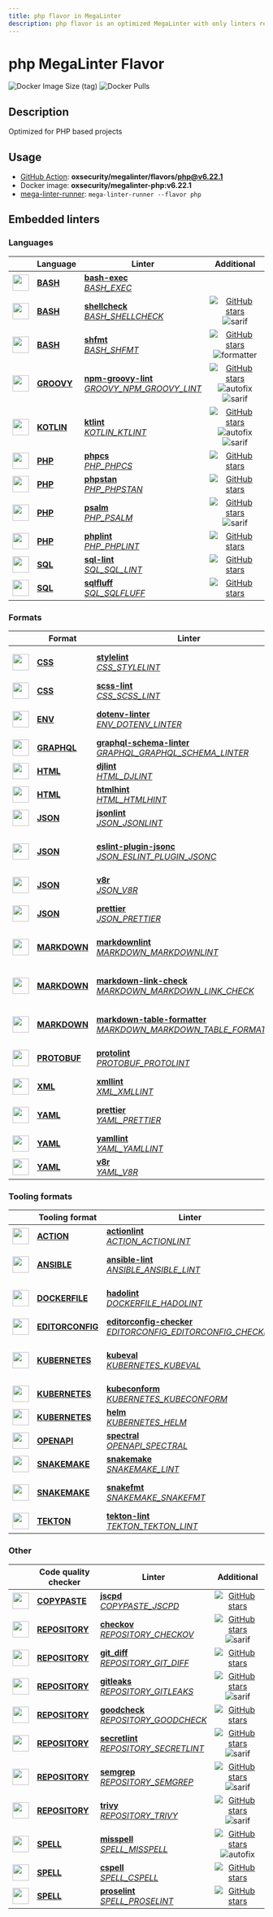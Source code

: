 ```yaml
---
title: php flavor in MegaLinter
description: php flavor is an optimized MegaLinter with only linters related to php projects
---
```

# php MegaLinter Flavor

![Docker Image Size (tag)](https://img.shields.io/docker/image-size/oxsecurity/megalinter-php/v6.22.1)
![Docker Pulls](https://img.shields.io/docker/pulls/oxsecurity/megalinter-php)

## Description

Optimized for PHP based projects

## Usage

- [GitHub Action](https://megalinter.io/6.22.1/installation/#github-action): **oxsecurity/megalinter/flavors/php@v6.22.1**
- Docker image: **oxsecurity/megalinter-php:v6.22.1**
- [mega-linter-runner](https://megalinter.io/6.22.1/mega-linter-runner/): `mega-linter-runner --flavor php`

## Embedded linters

### Languages

|                                                                             <!-- -->                                                                             | Language                                                       | Linter                                                                                                                                                                                   |                                                                                                                     Additional                                                                                                                      |
|:----------------------------------------------------------------------------------------------------------------------------------------------------------------:|----------------------------------------------------------------|------------------------------------------------------------------------------------------------------------------------------------------------------------------------------------------|:---------------------------------------------------------------------------------------------------------------------------------------------------------------------------------------------------------------------------------------------------:|
|  <img src="https://github.com/oxsecurity/megalinter/raw/main/docs/assets/icons/bash.ico" alt="" height="32px" class="megalinter-icon"></a> <!-- linter-icon -->  | [**BASH**](https://megalinter.io/6.22.1/descriptors/bash/)     | [**bash-exec**](https://megalinter.io/6.22.1/descriptors/bash_bash_exec/)<br/>[_BASH_EXEC_](https://megalinter.io/6.22.1/descriptors/bash_bash_exec/)                                    |                                                                                                                                                                                                                                                     |
|  <img src="https://github.com/oxsecurity/megalinter/raw/main/docs/assets/icons/bash.ico" alt="" height="32px" class="megalinter-icon"></a> <!-- linter-icon -->  | [**BASH**](https://megalinter.io/6.22.1/descriptors/bash/)     | [**shellcheck**](https://megalinter.io/6.22.1/descriptors/bash_shellcheck/)<br/>[_BASH_SHELLCHECK_](https://megalinter.io/6.22.1/descriptors/bash_shellcheck/)                           |                                [![GitHub stars](https://img.shields.io/github/stars/koalaman/shellcheck?cacheSeconds=3600)](https://github.com/koalaman/shellcheck) ![sarif](https://shields.io/badge/-SARIF-orange)                                |
|  <img src="https://github.com/oxsecurity/megalinter/raw/main/docs/assets/icons/bash.ico" alt="" height="32px" class="megalinter-icon"></a> <!-- linter-icon -->  | [**BASH**](https://megalinter.io/6.22.1/descriptors/bash/)     | [**shfmt**](https://megalinter.io/6.22.1/descriptors/bash_shfmt/)<br/>[_BASH_SHFMT_](https://megalinter.io/6.22.1/descriptors/bash_shfmt/)                                               |                                        [![GitHub stars](https://img.shields.io/github/stars/mvdan/sh?cacheSeconds=3600)](https://github.com/mvdan/sh) ![formatter](https://shields.io/badge/-format-yellow)                                         |
| <img src="https://github.com/oxsecurity/megalinter/raw/main/docs/assets/icons/groovy.ico" alt="" height="32px" class="megalinter-icon"></a> <!-- linter-icon --> | [**GROOVY**](https://megalinter.io/6.22.1/descriptors/groovy/) | [**npm-groovy-lint**](https://megalinter.io/6.22.1/descriptors/groovy_npm_groovy_lint/)<br/>[_GROOVY_NPM_GROOVY_LINT_](https://megalinter.io/6.22.1/descriptors/groovy_npm_groovy_lint/) | [![GitHub stars](https://img.shields.io/github/stars/nvuillam/npm-groovy-lint?cacheSeconds=3600)](https://github.com/nvuillam/npm-groovy-lint) ![autofix](https://shields.io/badge/-autofix-green) ![sarif](https://shields.io/badge/-SARIF-orange) |
| <img src="https://github.com/oxsecurity/megalinter/raw/main/docs/assets/icons/kotlin.ico" alt="" height="32px" class="megalinter-icon"></a> <!-- linter-icon --> | [**KOTLIN**](https://megalinter.io/6.22.1/descriptors/kotlin/) | [**ktlint**](https://megalinter.io/6.22.1/descriptors/kotlin_ktlint/)<br/>[_KOTLIN_KTLINT_](https://megalinter.io/6.22.1/descriptors/kotlin_ktlint/)                                     |         [![GitHub stars](https://img.shields.io/github/stars/pinterest/ktlint?cacheSeconds=3600)](https://github.com/pinterest/ktlint) ![autofix](https://shields.io/badge/-autofix-green) ![sarif](https://shields.io/badge/-SARIF-orange)         |
|  <img src="https://github.com/oxsecurity/megalinter/raw/main/docs/assets/icons/php.ico" alt="" height="32px" class="megalinter-icon"></a> <!-- linter-icon -->   | [**PHP**](https://megalinter.io/6.22.1/descriptors/php/)       | [**phpcs**](https://megalinter.io/6.22.1/descriptors/php_phpcs/)<br/>[_PHP_PHPCS_](https://megalinter.io/6.22.1/descriptors/php_phpcs/)                                                  |                                                  [![GitHub stars](https://img.shields.io/github/stars/squizlabs/PHP_CodeSniffer?cacheSeconds=3600)](https://github.com/squizlabs/PHP_CodeSniffer)                                                   |
|  <img src="https://github.com/oxsecurity/megalinter/raw/main/docs/assets/icons/php.ico" alt="" height="32px" class="megalinter-icon"></a> <!-- linter-icon -->   | [**PHP**](https://megalinter.io/6.22.1/descriptors/php/)       | [**phpstan**](https://megalinter.io/6.22.1/descriptors/php_phpstan/)<br/>[_PHP_PHPSTAN_](https://megalinter.io/6.22.1/descriptors/php_phpstan/)                                          |                                                            [![GitHub stars](https://img.shields.io/github/stars/phpstan/phpstan?cacheSeconds=3600)](https://github.com/phpstan/phpstan)                                                             |
|  <img src="https://github.com/oxsecurity/megalinter/raw/main/docs/assets/icons/php.ico" alt="" height="32px" class="megalinter-icon"></a> <!-- linter-icon -->   | [**PHP**](https://megalinter.io/6.22.1/descriptors/php/)       | [**psalm**](https://megalinter.io/6.22.1/descriptors/php_psalm/)<br/>[_PHP_PSALM_](https://megalinter.io/6.22.1/descriptors/php_psalm/)                                                  |                                        [![GitHub stars](https://img.shields.io/github/stars/vimeo/psalm?cacheSeconds=3600)](https://github.com/vimeo/psalm) ![sarif](https://shields.io/badge/-SARIF-orange)                                        |
|  <img src="https://github.com/oxsecurity/megalinter/raw/main/docs/assets/icons/php.ico" alt="" height="32px" class="megalinter-icon"></a> <!-- linter-icon -->   | [**PHP**](https://megalinter.io/6.22.1/descriptors/php/)       | [**phplint**](https://megalinter.io/6.22.1/descriptors/php_phplint/)<br/>[_PHP_PHPLINT_](https://megalinter.io/6.22.1/descriptors/php_phplint/)                                          |                                                           [![GitHub stars](https://img.shields.io/github/stars/overtrue/phplint?cacheSeconds=3600)](https://github.com/overtrue/phplint)                                                            |
|  <img src="https://github.com/oxsecurity/megalinter/raw/main/docs/assets/icons/sql.ico" alt="" height="32px" class="megalinter-icon"></a> <!-- linter-icon -->   | [**SQL**](https://megalinter.io/6.22.1/descriptors/sql/)       | [**sql-lint**](https://megalinter.io/6.22.1/descriptors/sql_sql_lint/)<br/>[_SQL_SQL_LINT_](https://megalinter.io/6.22.1/descriptors/sql_sql_lint/)                                      |                                                       [![GitHub stars](https://img.shields.io/github/stars/joereynolds/sql-lint?cacheSeconds=3600)](https://github.com/joereynolds/sql-lint)                                                        |
|  <img src="https://github.com/oxsecurity/megalinter/raw/main/docs/assets/icons/sql.ico" alt="" height="32px" class="megalinter-icon"></a> <!-- linter-icon -->   | [**SQL**](https://megalinter.io/6.22.1/descriptors/sql/)       | [**sqlfluff**](https://megalinter.io/6.22.1/descriptors/sql_sqlfluff/)<br/>[_SQL_SQLFLUFF_](https://megalinter.io/6.22.1/descriptors/sql_sqlfluff/)                                      |                                                          [![GitHub stars](https://img.shields.io/github/stars/sqlfluff/sqlfluff?cacheSeconds=3600)](https://github.com/sqlfluff/sqlfluff)                                                           |

### Formats

|                                                                              <!-- -->                                                                              | Format                                                             | Linter                                                                                                                                                                                                                             |                                                                                                                          Additional                                                                                                                           |
|:------------------------------------------------------------------------------------------------------------------------------------------------------------------:|--------------------------------------------------------------------|------------------------------------------------------------------------------------------------------------------------------------------------------------------------------------------------------------------------------------|:-------------------------------------------------------------------------------------------------------------------------------------------------------------------------------------------------------------------------------------------------------------:|
|   <img src="https://github.com/oxsecurity/megalinter/raw/main/docs/assets/icons/css.ico" alt="" height="32px" class="megalinter-icon"></a> <!-- linter-icon -->    | [**CSS**](https://megalinter.io/6.22.1/descriptors/css/)           | [**stylelint**](https://megalinter.io/6.22.1/descriptors/css_stylelint/)<br/>[_CSS_STYLELINT_](https://megalinter.io/6.22.1/descriptors/css_stylelint/)                                                                            |                                   [![GitHub stars](https://img.shields.io/github/stars/stylelint/stylelint?cacheSeconds=3600)](https://github.com/stylelint/stylelint) ![autofix](https://shields.io/badge/-autofix-green)                                    |
|   <img src="https://github.com/oxsecurity/megalinter/raw/main/docs/assets/icons/css.ico" alt="" height="32px" class="megalinter-icon"></a> <!-- linter-icon -->    | [**CSS**](https://megalinter.io/6.22.1/descriptors/css/)           | [**scss-lint**](https://megalinter.io/6.22.1/descriptors/css_scss_lint/)<br/>[_CSS_SCSS_LINT_](https://megalinter.io/6.22.1/descriptors/css_scss_lint/)                                                                            |                                                                   [![GitHub stars](https://img.shields.io/github/stars/sds/scss-lint?cacheSeconds=3600)](https://github.com/sds/scss-lint)                                                                    |
|   <img src="https://github.com/oxsecurity/megalinter/raw/main/docs/assets/icons/env.ico" alt="" height="32px" class="megalinter-icon"></a> <!-- linter-icon -->    | [**ENV**](https://megalinter.io/6.22.1/descriptors/env/)           | [**dotenv-linter**](https://megalinter.io/6.22.1/descriptors/env_dotenv_linter/)<br/>[_ENV_DOTENV_LINTER_](https://megalinter.io/6.22.1/descriptors/env_dotenv_linter/)                                                            |                           [![GitHub stars](https://img.shields.io/github/stars/dotenv-linter/dotenv-linter?cacheSeconds=3600)](https://github.com/dotenv-linter/dotenv-linter) ![autofix](https://shields.io/badge/-autofix-green)                            |
| <img src="https://github.com/oxsecurity/megalinter/raw/main/docs/assets/icons/graphql.ico" alt="" height="32px" class="megalinter-icon"></a> <!-- linter-icon -->  | [**GRAPHQL**](https://megalinter.io/6.22.1/descriptors/graphql/)   | [**graphql-schema-linter**](https://megalinter.io/6.22.1/descriptors/graphql_graphql_schema_linter/)<br/>[_GRAPHQL_GRAPHQL_SCHEMA_LINTER_](https://megalinter.io/6.22.1/descriptors/graphql_graphql_schema_linter/)                |                                                  [![GitHub stars](https://img.shields.io/github/stars/cjoudrey/graphql-schema-linter?cacheSeconds=3600)](https://github.com/cjoudrey/graphql-schema-linter)                                                   |
|   <img src="https://github.com/oxsecurity/megalinter/raw/main/docs/assets/icons/html.ico" alt="" height="32px" class="megalinter-icon"></a> <!-- linter-icon -->   | [**HTML**](https://megalinter.io/6.22.1/descriptors/html/)         | [**djlint**](https://megalinter.io/6.22.1/descriptors/html_djlint/)<br/>[_HTML_DJLINT_](https://megalinter.io/6.22.1/descriptors/html_djlint/)                                                                                     |                                                     [![GitHub stars](https://img.shields.io/github/stars/Riverside-Healthcare/djlint?cacheSeconds=3600)](https://github.com/Riverside-Healthcare/djlint)                                                      |
|   <img src="https://github.com/oxsecurity/megalinter/raw/main/docs/assets/icons/html.ico" alt="" height="32px" class="megalinter-icon"></a> <!-- linter-icon -->   | [**HTML**](https://megalinter.io/6.22.1/descriptors/html/)         | [**htmlhint**](https://megalinter.io/6.22.1/descriptors/html_htmlhint/)<br/>[_HTML_HTMLHINT_](https://megalinter.io/6.22.1/descriptors/html_htmlhint/)                                                                             |                                                               [![GitHub stars](https://img.shields.io/github/stars/htmlhint/HTMLHint?cacheSeconds=3600)](https://github.com/htmlhint/HTMLHint)                                                                |
|   <img src="https://github.com/oxsecurity/megalinter/raw/main/docs/assets/icons/json.ico" alt="" height="32px" class="megalinter-icon"></a> <!-- linter-icon -->   | [**JSON**](https://megalinter.io/6.22.1/descriptors/json/)         | [**jsonlint**](https://megalinter.io/6.22.1/descriptors/json_jsonlint/)<br/>[_JSON_JSONLINT_](https://megalinter.io/6.22.1/descriptors/json_jsonlint/)                                                                             |                                                                [![GitHub stars](https://img.shields.io/github/stars/prantlf/jsonlint?cacheSeconds=3600)](https://github.com/prantlf/jsonlint)                                                                 |
|   <img src="https://github.com/oxsecurity/megalinter/raw/main/docs/assets/icons/json.ico" alt="" height="32px" class="megalinter-icon"></a> <!-- linter-icon -->   | [**JSON**](https://megalinter.io/6.22.1/descriptors/json/)         | [**eslint-plugin-jsonc**](https://megalinter.io/6.22.1/descriptors/json_eslint_plugin_jsonc/)<br/>[_JSON_ESLINT_PLUGIN_JSONC_](https://megalinter.io/6.22.1/descriptors/json_eslint_plugin_jsonc/)                                 | [![GitHub stars](https://img.shields.io/github/stars/ota-meshi/eslint-plugin-jsonc?cacheSeconds=3600)](https://github.com/ota-meshi/eslint-plugin-jsonc) ![autofix](https://shields.io/badge/-autofix-green) ![sarif](https://shields.io/badge/-SARIF-orange) |
|   <img src="https://github.com/oxsecurity/megalinter/raw/main/docs/assets/icons/json.ico" alt="" height="32px" class="megalinter-icon"></a> <!-- linter-icon -->   | [**JSON**](https://megalinter.io/6.22.1/descriptors/json/)         | [**v8r**](https://megalinter.io/6.22.1/descriptors/json_v8r/)<br/>[_JSON_V8R_](https://megalinter.io/6.22.1/descriptors/json_v8r/)                                                                                                 |                                                                    [![GitHub stars](https://img.shields.io/github/stars/chris48s/v8r?cacheSeconds=3600)](https://github.com/chris48s/v8r)                                                                     |
|   <img src="https://github.com/oxsecurity/megalinter/raw/main/docs/assets/icons/json.ico" alt="" height="32px" class="megalinter-icon"></a> <!-- linter-icon -->   | [**JSON**](https://megalinter.io/6.22.1/descriptors/json/)         | [**prettier**](https://megalinter.io/6.22.1/descriptors/json_prettier/)<br/>[_JSON_PRETTIER_](https://megalinter.io/6.22.1/descriptors/json_prettier/)                                                                             |                                    [![GitHub stars](https://img.shields.io/github/stars/prettier/prettier?cacheSeconds=3600)](https://github.com/prettier/prettier) ![formatter](https://shields.io/badge/-format-yellow)                                     |
| <img src="https://github.com/oxsecurity/megalinter/raw/main/docs/assets/icons/markdown.ico" alt="" height="32px" class="megalinter-icon"></a> <!-- linter-icon --> | [**MARKDOWN**](https://megalinter.io/6.22.1/descriptors/markdown/) | [**markdownlint**](https://megalinter.io/6.22.1/descriptors/markdown_markdownlint/)<br/>[_MARKDOWN_MARKDOWNLINT_](https://megalinter.io/6.22.1/descriptors/markdown_markdownlint/)                                                 |                              [![GitHub stars](https://img.shields.io/github/stars/DavidAnson/markdownlint?cacheSeconds=3600)](https://github.com/DavidAnson/markdownlint) ![formatter](https://shields.io/badge/-format-yellow)                               |
| <img src="https://github.com/oxsecurity/megalinter/raw/main/docs/assets/icons/markdown.ico" alt="" height="32px" class="megalinter-icon"></a> <!-- linter-icon --> | [**MARKDOWN**](https://megalinter.io/6.22.1/descriptors/markdown/) | [**markdown-link-check**](https://megalinter.io/6.22.1/descriptors/markdown_markdown_link_check/)<br/>[_MARKDOWN_MARKDOWN_LINK_CHECK_](https://megalinter.io/6.22.1/descriptors/markdown_markdown_link_check/)                     |                 ![downgraded version](https://shields.io/badge/-downgraded%20version-orange) [![GitHub stars](https://img.shields.io/github/stars/tcort/markdown-link-check?cacheSeconds=3600)](https://github.com/tcort/markdown-link-check)                 |
| <img src="https://github.com/oxsecurity/megalinter/raw/main/docs/assets/icons/markdown.ico" alt="" height="32px" class="megalinter-icon"></a> <!-- linter-icon --> | [**MARKDOWN**](https://megalinter.io/6.22.1/descriptors/markdown/) | [**markdown-table-formatter**](https://megalinter.io/6.22.1/descriptors/markdown_markdown_table_formatter/)<br/>[_MARKDOWN_MARKDOWN_TABLE_FORMATTER_](https://megalinter.io/6.22.1/descriptors/markdown_markdown_table_formatter/) |                    [![GitHub stars](https://img.shields.io/github/stars/nvuillam/markdown-table-formatter?cacheSeconds=3600)](https://github.com/nvuillam/markdown-table-formatter) ![formatter](https://shields.io/badge/-format-yellow)                     |
| <img src="https://github.com/oxsecurity/megalinter/raw/main/docs/assets/icons/protobuf.ico" alt="" height="32px" class="megalinter-icon"></a> <!-- linter-icon --> | [**PROTOBUF**](https://megalinter.io/6.22.1/descriptors/protobuf/) | [**protolint**](https://megalinter.io/6.22.1/descriptors/protobuf_protolint/)<br/>[_PROTOBUF_PROTOLINT_](https://megalinter.io/6.22.1/descriptors/protobuf_protolint/)                                                             |                                   [![GitHub stars](https://img.shields.io/github/stars/yoheimuta/protolint?cacheSeconds=3600)](https://github.com/yoheimuta/protolint) ![autofix](https://shields.io/badge/-autofix-green)                                    |
|   <img src="https://github.com/oxsecurity/megalinter/raw/main/docs/assets/icons/xml.ico" alt="" height="32px" class="megalinter-icon"></a> <!-- linter-icon -->    | [**XML**](https://megalinter.io/6.22.1/descriptors/xml/)           | [**xmllint**](https://megalinter.io/6.22.1/descriptors/xml_xmllint/)<br/>[_XML_XMLLINT_](https://megalinter.io/6.22.1/descriptors/xml_xmllint/)                                                                                    |                                                                                                      ![autofix](https://shields.io/badge/-autofix-green)                                                                                                      |
|   <img src="https://github.com/oxsecurity/megalinter/raw/main/docs/assets/icons/yaml.ico" alt="" height="32px" class="megalinter-icon"></a> <!-- linter-icon -->   | [**YAML**](https://megalinter.io/6.22.1/descriptors/yaml/)         | [**prettier**](https://megalinter.io/6.22.1/descriptors/yaml_prettier/)<br/>[_YAML_PRETTIER_](https://megalinter.io/6.22.1/descriptors/yaml_prettier/)                                                                             |                                    [![GitHub stars](https://img.shields.io/github/stars/prettier/prettier?cacheSeconds=3600)](https://github.com/prettier/prettier) ![formatter](https://shields.io/badge/-format-yellow)                                     |
|   <img src="https://github.com/oxsecurity/megalinter/raw/main/docs/assets/icons/yaml.ico" alt="" height="32px" class="megalinter-icon"></a> <!-- linter-icon -->   | [**YAML**](https://megalinter.io/6.22.1/descriptors/yaml/)         | [**yamllint**](https://megalinter.io/6.22.1/descriptors/yaml_yamllint/)<br/>[_YAML_YAMLLINT_](https://megalinter.io/6.22.1/descriptors/yaml_yamllint/)                                                                             |                                                            [![GitHub stars](https://img.shields.io/github/stars/adrienverge/yamllint?cacheSeconds=3600)](https://github.com/adrienverge/yamllint)                                                             |
|   <img src="https://github.com/oxsecurity/megalinter/raw/main/docs/assets/icons/yaml.ico" alt="" height="32px" class="megalinter-icon"></a> <!-- linter-icon -->   | [**YAML**](https://megalinter.io/6.22.1/descriptors/yaml/)         | [**v8r**](https://megalinter.io/6.22.1/descriptors/yaml_v8r/)<br/>[_YAML_V8R_](https://megalinter.io/6.22.1/descriptors/yaml_v8r/)                                                                                                 |                                                                    [![GitHub stars](https://img.shields.io/github/stars/chris48s/v8r?cacheSeconds=3600)](https://github.com/chris48s/v8r)                                                                     |

### Tooling formats

|                                                                                <!-- -->                                                                                | Tooling format                                                             | Linter                                                                                                                                                                                                                         |                                                                                          Additional                                                                                          |
|:----------------------------------------------------------------------------------------------------------------------------------------------------------------------:|----------------------------------------------------------------------------|--------------------------------------------------------------------------------------------------------------------------------------------------------------------------------------------------------------------------------|:--------------------------------------------------------------------------------------------------------------------------------------------------------------------------------------------:|
|   <img src="https://github.com/oxsecurity/megalinter/raw/main/docs/assets/icons/default.ico" alt="" height="32px" class="megalinter-icon"></a> <!-- linter-icon -->    | [**ACTION**](https://megalinter.io/6.22.1/descriptors/action/)             | [**actionlint**](https://megalinter.io/6.22.1/descriptors/action_actionlint/)<br/>[_ACTION_ACTIONLINT_](https://megalinter.io/6.22.1/descriptors/action_actionlint/)                                                           |                                [![GitHub stars](https://img.shields.io/github/stars/rhysd/actionlint?cacheSeconds=3600)](https://github.com/rhysd/actionlint)                                |
|   <img src="https://github.com/oxsecurity/megalinter/raw/main/docs/assets/icons/ansible.ico" alt="" height="32px" class="megalinter-icon"></a> <!-- linter-icon -->    | [**ANSIBLE**](https://megalinter.io/6.22.1/descriptors/ansible/)           | [**ansible-lint**](https://megalinter.io/6.22.1/descriptors/ansible_ansible_lint/)<br/>[_ANSIBLE_ANSIBLE_LINT_](https://megalinter.io/6.22.1/descriptors/ansible_ansible_lint/)                                                |   [![GitHub stars](https://img.shields.io/github/stars/ansible/ansible-lint?cacheSeconds=3600)](https://github.com/ansible/ansible-lint) ![sarif](https://shields.io/badge/-SARIF-orange)    |
|  <img src="https://github.com/oxsecurity/megalinter/raw/main/docs/assets/icons/dockerfile.ico" alt="" height="32px" class="megalinter-icon"></a> <!-- linter-icon -->  | [**DOCKERFILE**](https://megalinter.io/6.22.1/descriptors/dockerfile/)     | [**hadolint**](https://megalinter.io/6.22.1/descriptors/dockerfile_hadolint/)<br/>[_DOCKERFILE_HADOLINT_](https://megalinter.io/6.22.1/descriptors/dockerfile_hadolint/)                                                       |      [![GitHub stars](https://img.shields.io/github/stars/hadolint/hadolint?cacheSeconds=3600)](https://github.com/hadolint/hadolint) ![sarif](https://shields.io/badge/-SARIF-orange)       |
| <img src="https://github.com/oxsecurity/megalinter/raw/main/docs/assets/icons/editorconfig.ico" alt="" height="32px" class="megalinter-icon"></a> <!-- linter-icon --> | [**EDITORCONFIG**](https://megalinter.io/6.22.1/descriptors/editorconfig/) | [**editorconfig-checker**](https://megalinter.io/6.22.1/descriptors/editorconfig_editorconfig_checker/)<br/>[_EDITORCONFIG_EDITORCONFIG_CHECKER_](https://megalinter.io/6.22.1/descriptors/editorconfig_editorconfig_checker/) |       [![GitHub stars](https://img.shields.io/github/stars/editorconfig-checker/editorconfig-checker?cacheSeconds=3600)](https://github.com/editorconfig-checker/editorconfig-checker)       |
|  <img src="https://github.com/oxsecurity/megalinter/raw/main/docs/assets/icons/kubernetes.ico" alt="" height="32px" class="megalinter-icon"></a> <!-- linter-icon -->  | [**KUBERNETES**](https://megalinter.io/6.22.1/descriptors/kubernetes/)     | [**kubeval**](https://megalinter.io/6.22.1/descriptors/kubernetes_kubeval/)<br/>[_KUBERNETES_KUBEVAL_](https://megalinter.io/6.22.1/descriptors/kubernetes_kubeval/)                                                           | ![deprecated](https://shields.io/badge/-deprecated-red) [![GitHub stars](https://img.shields.io/github/stars/instrumenta/kubeval?cacheSeconds=3600)](https://github.com/instrumenta/kubeval) |
|  <img src="https://github.com/oxsecurity/megalinter/raw/main/docs/assets/icons/kubernetes.ico" alt="" height="32px" class="megalinter-icon"></a> <!-- linter-icon -->  | [**KUBERNETES**](https://megalinter.io/6.22.1/descriptors/kubernetes/)     | [**kubeconform**](https://megalinter.io/6.22.1/descriptors/kubernetes_kubeconform/)<br/>[_KUBERNETES_KUBECONFORM_](https://megalinter.io/6.22.1/descriptors/kubernetes_kubeconform/)                                           |                               [![GitHub stars](https://img.shields.io/github/stars/yannh/kubeconform?cacheSeconds=3600)](https://github.com/yannh/kubeconform)                               |
|  <img src="https://github.com/oxsecurity/megalinter/raw/main/docs/assets/icons/kubernetes.ico" alt="" height="32px" class="megalinter-icon"></a> <!-- linter-icon -->  | [**KUBERNETES**](https://megalinter.io/6.22.1/descriptors/kubernetes/)     | [**helm**](https://megalinter.io/6.22.1/descriptors/kubernetes_helm/)<br/>[_KUBERNETES_HELM_](https://megalinter.io/6.22.1/descriptors/kubernetes_helm/)                                                                       |                                       [![GitHub stars](https://img.shields.io/github/stars/helm/helm?cacheSeconds=3600)](https://github.com/helm/helm)                                       |
|   <img src="https://github.com/oxsecurity/megalinter/raw/main/docs/assets/icons/openapi.ico" alt="" height="32px" class="megalinter-icon"></a> <!-- linter-icon -->    | [**OPENAPI**](https://megalinter.io/6.22.1/descriptors/openapi/)           | [**spectral**](https://megalinter.io/6.22.1/descriptors/openapi_spectral/)<br/>[_OPENAPI_SPECTRAL_](https://megalinter.io/6.22.1/descriptors/openapi_spectral/)                                                                |                            [![GitHub stars](https://img.shields.io/github/stars/stoplightio/spectral?cacheSeconds=3600)](https://github.com/stoplightio/spectral)                            |
|  <img src="https://github.com/oxsecurity/megalinter/raw/main/docs/assets/icons/snakemake.ico" alt="" height="32px" class="megalinter-icon"></a> <!-- linter-icon -->   | [**SNAKEMAKE**](https://megalinter.io/6.22.1/descriptors/snakemake/)       | [**snakemake**](https://megalinter.io/6.22.1/descriptors/snakemake_snakemake/)<br/>[_SNAKEMAKE_LINT_](https://megalinter.io/6.22.1/descriptors/snakemake_snakemake/)                                                           |                             [![GitHub stars](https://img.shields.io/github/stars/snakemake/snakemake?cacheSeconds=3600)](https://github.com/snakemake/snakemake)                             |
|  <img src="https://github.com/oxsecurity/megalinter/raw/main/docs/assets/icons/snakemake.ico" alt="" height="32px" class="megalinter-icon"></a> <!-- linter-icon -->   | [**SNAKEMAKE**](https://megalinter.io/6.22.1/descriptors/snakemake/)       | [**snakefmt**](https://megalinter.io/6.22.1/descriptors/snakemake_snakefmt/)<br/>[_SNAKEMAKE_SNAKEFMT_](https://megalinter.io/6.22.1/descriptors/snakemake_snakefmt/)                                                          |   [![GitHub stars](https://img.shields.io/github/stars/snakemake/snakefmt?cacheSeconds=3600)](https://github.com/snakemake/snakefmt) ![formatter](https://shields.io/badge/-format-yellow)   |
|    <img src="https://github.com/oxsecurity/megalinter/raw/main/docs/assets/icons/tekton.ico" alt="" height="32px" class="megalinter-icon"></a> <!-- linter-icon -->    | [**TEKTON**](https://megalinter.io/6.22.1/descriptors/tekton/)             | [**tekton-lint**](https://megalinter.io/6.22.1/descriptors/tekton_tekton_lint/)<br/>[_TEKTON_TEKTON_LINT_](https://megalinter.io/6.22.1/descriptors/tekton_tekton_lint/)                                                       |                                 [![GitHub stars](https://img.shields.io/github/stars/IBM/tekton-lint?cacheSeconds=3600)](https://github.com/IBM/tekton-lint)                                 |

### Other

|                                                                              <!-- -->                                                                               | Code quality checker                                                   | Linter                                                                                                                                                                           |                                                                                        Additional                                                                                         |
|:-------------------------------------------------------------------------------------------------------------------------------------------------------------------:|------------------------------------------------------------------------|----------------------------------------------------------------------------------------------------------------------------------------------------------------------------------|:-----------------------------------------------------------------------------------------------------------------------------------------------------------------------------------------:|
| <img src="https://github.com/oxsecurity/megalinter/raw/main/docs/assets/icons/copypaste.ico" alt="" height="32px" class="megalinter-icon"></a> <!-- linter-icon --> | [**COPYPASTE**](https://megalinter.io/6.22.1/descriptors/copypaste/)   | [**jscpd**](https://megalinter.io/6.22.1/descriptors/copypaste_jscpd/)<br/>[_COPYPASTE_JSCPD_](https://megalinter.io/6.22.1/descriptors/copypaste_jscpd/)                        |                              [![GitHub stars](https://img.shields.io/github/stars/kucherenko/jscpd?cacheSeconds=3600)](https://github.com/kucherenko/jscpd)                               |
|  <img src="https://github.com/oxsecurity/megalinter/raw/main/docs/assets/icons/default.ico" alt="" height="32px" class="megalinter-icon"></a> <!-- linter-icon -->  | [**REPOSITORY**](https://megalinter.io/6.22.1/descriptors/repository/) | [**checkov**](https://megalinter.io/6.22.1/descriptors/repository_checkov/)<br/>[_REPOSITORY_CHECKOV_](https://megalinter.io/6.22.1/descriptors/repository_checkov/)             |  [![GitHub stars](https://img.shields.io/github/stars/bridgecrewio/checkov?cacheSeconds=3600)](https://github.com/bridgecrewio/checkov) ![sarif](https://shields.io/badge/-SARIF-orange)  |
|  <img src="https://github.com/oxsecurity/megalinter/raw/main/docs/assets/icons/default.ico" alt="" height="32px" class="megalinter-icon"></a> <!-- linter-icon -->  | [**REPOSITORY**](https://megalinter.io/6.22.1/descriptors/repository/) | [**git_diff**](https://megalinter.io/6.22.1/descriptors/repository_git_diff/)<br/>[_REPOSITORY_GIT_DIFF_](https://megalinter.io/6.22.1/descriptors/repository_git_diff/)         |                                       [![GitHub stars](https://img.shields.io/github/stars/git/git?cacheSeconds=3600)](https://github.com/git/git)                                        |
|  <img src="https://github.com/oxsecurity/megalinter/raw/main/docs/assets/icons/default.ico" alt="" height="32px" class="megalinter-icon"></a> <!-- linter-icon -->  | [**REPOSITORY**](https://megalinter.io/6.22.1/descriptors/repository/) | [**gitleaks**](https://megalinter.io/6.22.1/descriptors/repository_gitleaks/)<br/>[_REPOSITORY_GITLEAKS_](https://megalinter.io/6.22.1/descriptors/repository_gitleaks/)         |  [![GitHub stars](https://img.shields.io/github/stars/zricethezav/gitleaks?cacheSeconds=3600)](https://github.com/zricethezav/gitleaks) ![sarif](https://shields.io/badge/-SARIF-orange)  |
|  <img src="https://github.com/oxsecurity/megalinter/raw/main/docs/assets/icons/default.ico" alt="" height="32px" class="megalinter-icon"></a> <!-- linter-icon -->  | [**REPOSITORY**](https://megalinter.io/6.22.1/descriptors/repository/) | [**goodcheck**](https://megalinter.io/6.22.1/descriptors/repository_goodcheck/)<br/>[_REPOSITORY_GOODCHECK_](https://megalinter.io/6.22.1/descriptors/repository_goodcheck/)     |                               [![GitHub stars](https://img.shields.io/github/stars/sider/goodcheck?cacheSeconds=3600)](https://github.com/sider/goodcheck)                                |
|  <img src="https://github.com/oxsecurity/megalinter/raw/main/docs/assets/icons/default.ico" alt="" height="32px" class="megalinter-icon"></a> <!-- linter-icon -->  | [**REPOSITORY**](https://megalinter.io/6.22.1/descriptors/repository/) | [**secretlint**](https://megalinter.io/6.22.1/descriptors/repository_secretlint/)<br/>[_REPOSITORY_SECRETLINT_](https://megalinter.io/6.22.1/descriptors/repository_secretlint/) | [![GitHub stars](https://img.shields.io/github/stars/secretlint/secretlint?cacheSeconds=3600)](https://github.com/secretlint/secretlint) ![sarif](https://shields.io/badge/-SARIF-orange) |
|  <img src="https://github.com/oxsecurity/megalinter/raw/main/docs/assets/icons/default.ico" alt="" height="32px" class="megalinter-icon"></a> <!-- linter-icon -->  | [**REPOSITORY**](https://megalinter.io/6.22.1/descriptors/repository/) | [**semgrep**](https://megalinter.io/6.22.1/descriptors/repository_semgrep/)<br/>[_REPOSITORY_SEMGREP_](https://megalinter.io/6.22.1/descriptors/repository_semgrep/)             |  [![GitHub stars](https://img.shields.io/github/stars/returntocorp/semgrep?cacheSeconds=3600)](https://github.com/returntocorp/semgrep) ![sarif](https://shields.io/badge/-SARIF-orange)  |
|  <img src="https://github.com/oxsecurity/megalinter/raw/main/docs/assets/icons/default.ico" alt="" height="32px" class="megalinter-icon"></a> <!-- linter-icon -->  | [**REPOSITORY**](https://megalinter.io/6.22.1/descriptors/repository/) | [**trivy**](https://megalinter.io/6.22.1/descriptors/repository_trivy/)<br/>[_REPOSITORY_TRIVY_](https://megalinter.io/6.22.1/descriptors/repository_trivy/)                     |    [![GitHub stars](https://img.shields.io/github/stars/aquasecurity/trivy?cacheSeconds=3600)](https://github.com/aquasecurity/trivy) ![sarif](https://shields.io/badge/-SARIF-orange)    |
|   <img src="https://github.com/oxsecurity/megalinter/raw/main/docs/assets/icons/spell.ico" alt="" height="32px" class="megalinter-icon"></a> <!-- linter-icon -->   | [**SPELL**](https://megalinter.io/6.22.1/descriptors/spell/)           | [**misspell**](https://megalinter.io/6.22.1/descriptors/spell_misspell/)<br/>[_SPELL_MISSPELL_](https://megalinter.io/6.22.1/descriptors/spell_misspell/)                        |    [![GitHub stars](https://img.shields.io/github/stars/client9/misspell?cacheSeconds=3600)](https://github.com/client9/misspell) ![autofix](https://shields.io/badge/-autofix-green)     |
|   <img src="https://github.com/oxsecurity/megalinter/raw/main/docs/assets/icons/spell.ico" alt="" height="32px" class="megalinter-icon"></a> <!-- linter-icon -->   | [**SPELL**](https://megalinter.io/6.22.1/descriptors/spell/)           | [**cspell**](https://megalinter.io/6.22.1/descriptors/spell_cspell/)<br/>[_SPELL_CSPELL_](https://megalinter.io/6.22.1/descriptors/spell_cspell/)                                |                     [![GitHub stars](https://img.shields.io/github/stars/streetsidesoftware/cspell?cacheSeconds=3600)](https://github.com/streetsidesoftware/cspell)                      |
|   <img src="https://github.com/oxsecurity/megalinter/raw/main/docs/assets/icons/spell.ico" alt="" height="32px" class="megalinter-icon"></a> <!-- linter-icon -->   | [**SPELL**](https://megalinter.io/6.22.1/descriptors/spell/)           | [**proselint**](https://megalinter.io/6.22.1/descriptors/spell_proselint/)<br/>[_SPELL_PROSELINT_](https://megalinter.io/6.22.1/descriptors/spell_proselint/)                    |                            [![GitHub stars](https://img.shields.io/github/stars/amperser/proselint?cacheSeconds=3600)](https://github.com/amperser/proselint)                             |

